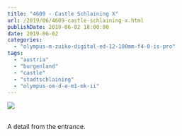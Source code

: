 ```yaml
---
title: "4609 - Castle Schlaining X"
url: /2019/06/4609-castle-schlaining-x.html
publishDate: 2019-06-02 18:00:00
date: 2019-06-02
categories: 
  - "olympus-m-zuiko-digital-ed-12-100mm-f4-0-is-pro"
tags: 
  - "austria"
  - "burgenland"
  - "castle"
  - "stadtschlaining"
  - "olympus-om-d-e-m1-mk-ii"
---
```

<div class="container">
<div class="center"><a target="_blank" href="https://d25zfm9zpd7gm5.cloudfront.net/1200x1200/2018/20180402_111221_lr.jpg"><img class="webfeedsFeaturedVisual" src="https://d25zfm9zpd7gm5.cloudfront.net/0600x0600/2018/20180402_111221_lr.jpg" /></a></div>
</div>
<br />

A detail from the entrance.